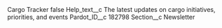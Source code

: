 <?xml version="1.0" encoding="UTF-8"?>
<CustomMetadata xmlns="http://soap.sforce.com/2006/04/metadata" xmlns:xsi="http://www.w3.org/2001/XMLSchema-instance" xmlns:xsd="http://www.w3.org/2001/XMLSchema">
    <label>Cargo Tracker</label>
    <protected>false</protected>
    <values>
        <field>Help_text__c</field>
        <value xsi:type="xsd:string">The latest updates on cargo initiatives, priorities, and events</value>
    </values>
    <values>
        <field>Pardot_ID__c</field>
        <value xsi:type="xsd:string">182798</value>
    </values>
    <values>
        <field>Section__c</field>
        <value xsi:type="xsd:string">Newsletter</value>
    </values>
</CustomMetadata>
